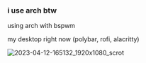 ### i use arch btw

using arch with bspwm 

my desktop right now (polybar, rofi, alacritty)

![2023-04-12-165132_1920x1080_scrot](https://user-images.githubusercontent.com/106280544/231526414-89c78220-b924-4961-990b-0f89fd2377d5.png)
